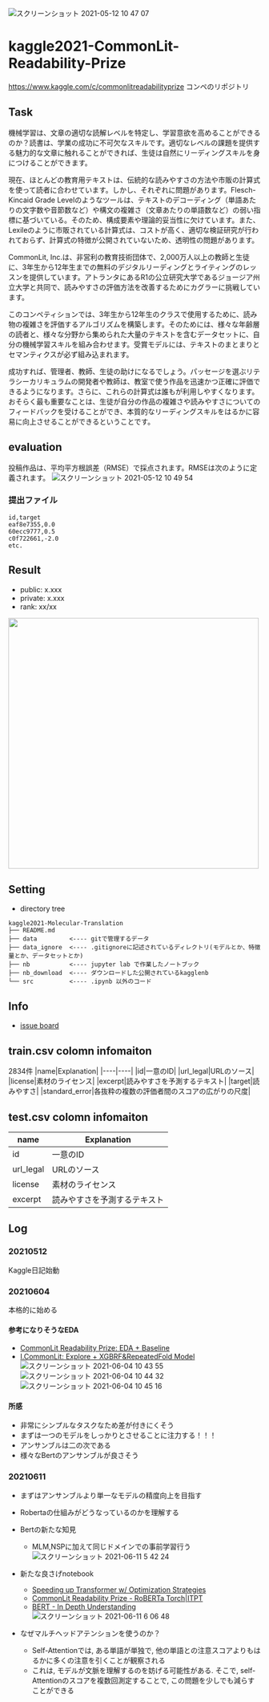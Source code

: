 ![スクリーンショット 2021-05-12 10 47 07](https://user-images.githubusercontent.com/56621409/117906193-6a0c3b80-b30f-11eb-897a-55d6f74bb145.png)
# kaggle2021-CommonLit-Readability-Prize
https://www.kaggle.com/c/commonlitreadabilityprize コンペのリポジトリ
## Task
機械学習は、文章の適切な読解レベルを特定し、学習意欲を高めることができるのか？読書は、学業の成功に不可欠なスキルです。適切なレベルの課題を提供する魅力的な文章に触れることができれば、生徒は自然にリーディングスキルを身につけることができます。

現在、ほとんどの教育用テキストは、伝統的な読みやすさの方法や市販の計算式を使って読者に合わせています。しかし、それぞれに問題があります。Flesch-Kincaid Grade Levelのようなツールは、テキストのデコーディング（単語あたりの文字数や音節数など）や構文の複雑さ（文章あたりの単語数など）の弱い指標に基づいている。そのため、構成要素や理論的妥当性に欠けています。また、Lexileのように市販されている計算式は、コストが高く、適切な検証研究が行われておらず、計算式の特徴が公開されていないため、透明性の問題があります。

CommonLit, Inc.は、非営利の教育技術団体で、2,000万人以上の教師と生徒に、3年生から12年生までの無料のデジタルリーディングとライティングのレッスンを提供しています。アトランタにあるR1の公立研究大学であるジョージア州立大学と共同で、読みやすさの評価方法を改善するためにカグラーに挑戦しています。

このコンペティションでは、3年生から12年生のクラスで使用するために、読み物の複雑さを評価するアルゴリズムを構築します。そのためには、様々な年齢層の読者と、様々な分野から集められた大量のテキストを含むデータセットに、自分の機械学習スキルを組み合わせます。受賞モデルには、テキストのまとまりとセマンティクスが必ず組み込まれます。

成功すれば、管理者、教師、生徒の助けになるでしょう。パッセージを選ぶリテラシーカリキュラムの開発者や教師は、教室で使う作品を迅速かつ正確に評価できるようになります。さらに、これらの計算式は誰もが利用しやすくなります。おそらく最も重要なことは、生徒が自分の作品の複雑さや読みやすさについてのフィードバックを受けることができ、本質的なリーディングスキルをはるかに容易に向上させることができるということです。

## evaluation
投稿作品は、平均平方根誤差（RMSE）で採点されます。RMSEは次のように定義されます。
![スクリーンショット 2021-05-12 10 49 54](https://user-images.githubusercontent.com/56621409/117906406-ccfdd280-b30f-11eb-8903-0bb7a26c5020.png)

### 提出ファイル
```
id,target
eaf8e7355,0.0
60ecc9777,0.5
c0f722661,-2.0
etc.
```

## Result
  - public: x.xxx
  - private: x.xxx
  - rank: xx/xx

 <img src='' width='500'>

  
## Setting
* directory tree
```
kaggle2021-Molecular-Translation
├── README.md
├── data         <---- gitで管理するデータ
├── data_ignore  <---- .gitignoreに記述されているディレクトリ(モデルとか、特徴量とか、データセットとか)
├── nb           <---- jupyter lab で作業したノートブック
├── nb_download  <---- ダウンロードした公開されているkagglenb
└── src          <---- .ipynb 以外のコード
```
## Info
- [issue board](https://github.com/Hiroki29/kaggle2021-Molecular-Translation/projects/1)  

## train.csv colomn infomaiton
2834件
|name|Explanation|
|----|----|
|id|一意のID|
|url_legal|URLのソース|
|license|素材のライセンス|
|excerpt|読みやすさを予測するテキスト|
|target|読みやすさ|
|standard_error|各抜粋の複数の評価者間のスコアの広がりの尺度|

## test.csv colomn infomaiton
|name|Explanation|
|----|----|
|id|一意のID|
|url_legal|URLのソース|
|license|素材のライセンス|
|excerpt|読みやすさを予測するテキスト|


## Log
### 20210512
Kaggle日記始動

### 20210604
本格的に始める
#### 参考になりそうなEDA
* [CommonLit Readability Prize: EDA + Baseline](https://www.kaggle.com/ruchi798/commonlit-readability-prize-eda-baseline)
* [I.CommonLit: Explore + XGBRF&RepeatedFold Model](https://www.kaggle.com/andradaolteanu/i-commonlit-explore-xgbrf-repeatedfold-model)
![スクリーンショット 2021-06-04 10 43 55](https://user-images.githubusercontent.com/56621409/120733255-c551d800-c521-11eb-9cb1-21fd40a22570.png)
![スクリーンショット 2021-06-04 10 44 32](https://user-images.githubusercontent.com/56621409/120733301-dbf82f00-c521-11eb-8c2a-f720993c2c12.png)
![スクリーンショット 2021-06-04 10 45 16](https://user-images.githubusercontent.com/56621409/120733355-f5997680-c521-11eb-80bf-e9790eabd752.png)

#### 所感
* 非常にシンプルなタスクなため差が付きにくそう
* まずは一つのモデルをしっかりとさせることに注力する！！！
* アンサンブルは二の次である
* 様々なBertのアンサンブルが良さそう

### 20210611 
* まずはアンサンブルより単一なモデルの精度向上を目指す
* Robertaの仕組みがどうなっているのかを理解する
* Bertの新たな知見
	* MLM,NSPに加えて同じドメインでの事前学習行う![スクリーンショット 2021-06-11 5 42 24](https://user-images.githubusercontent.com/56621409/121594277-cfbb2700-ca77-11eb-88e8-11949ceed9ca.png)

* 新たな良さげnotebook
	* [Speeding up Transformer w/ Optimization Strategies](https://www.kaggle.com/rhtsingh/speeding-up-transformer-w-optimization-strategies)
	* [CommonLit Readability Prize - RoBERTa Torch|ITPT](https://www.kaggle.com/rhtsingh/commonlit-readability-prize-roberta-torch-itpt)
	* [BERT - In Depth Understanding](https://www.kaggle.com/mdfahimreshm/bert-in-depth-understanding)
![スクリーンショット 2021-06-11 6 06 48](https://user-images.githubusercontent.com/56621409/121597071-3726a600-ca7b-11eb-95f4-76c63e0ee147.png)
* なぜマルチヘッドアテンションを使うのか？
	* Self-Attentionでは, ある単語が単独で, 他の単語との注意スコアよりもはるかに多くの注意を引くことが観察される
	* これは, モデルが文脈を理解するのを妨げる可能性がある. そこで, self-Attentionのスコアを複数回測定することで, この問題を少しでも減らすことができる
